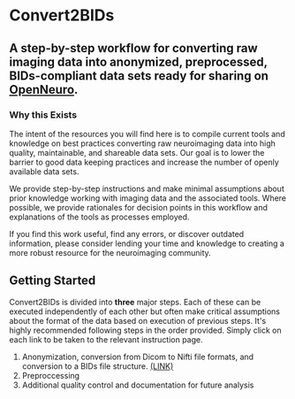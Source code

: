 # Convert2BIDs
## A step-by-step workflow for converting raw imaging data into anonymized, preprocessed, BIDs-compliant data sets ready for sharing on [OpenNeuro](https://openneuro.org/).

### Why this Exists
The intent of the resources you will find here is to compile current tools and knowledge on best practices converting raw neuroimaging data into high quality, maintainable, and shareable data sets. Our goal is to lower the barrier to good data keeping practices and increase the number of openly available data sets.

We provide step-by-step instructions and make minimal assumptions about prior knowledge working with imaging data and the associated tools. Where possible, we provide rationales for decision points in this workflow and explanations of the tools as processes employed.

If you find this work useful, find any errors, or discover outdated information, please consider lending your time and knowledge to creating a more robust resource for the neuroimaging community.



## Getting Started
Convert2BIDs is divided into **three** major steps. Each of these can be executed independently of each other but often make critical assumptions about the format of the data based on execution of previous steps. It's highly recommended following steps in the order provided. Simply click on each link to be taken to the relevant instruction page.

1. Anonymization, conversion from Dicom to Nifti file formats, and conversion to a BIDs file structure. [(LINK)](./BIDs/)
2. Preproccessing
3. Additional quality control and documentation for future analysis
